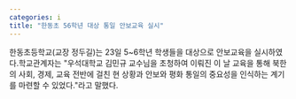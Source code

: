 ```yaml
---
categories: i
title: "한동초 56학년 대상 통일 안보교육 실시"
---
```

한동초등학교(교장 정두길)는 23일 5~6학년 학생들을 대상으로 안보교육을 실시하였다.학교관계자는 "우석대학교 김민규 교수님을 초청하여 이뤄진 이 날 교육을 통해 북한의 사회, 경제, 교육 전반에 걸친 현 상황과 안보와 평화 통일의 중요성을 인식하는 계기를 마련할 수 있었다."라고 말했다.